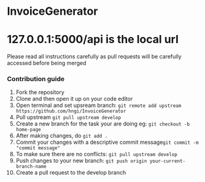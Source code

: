 # InvoiceGenerator
# 127.0.0.1:5000/api is the local url

Please read all instructions carefully as pull requests will be carefully accessed before being merged

### Contribution guide

1. Fork the repository
2. Clone and then open it up on your code editor
3. Open terminal and set upsream branch: ```git remote add upstream https://github.com/hngi/InvoiceGenerator```
4. Pull upstream ```git pull upstream develop```
5. Create a new branch for the task your are doing eg: ```git checkout -b home-page```
6. After making changes, do ```git add .```
7. Commit your changes with a descriptive commit message```git commit -m "commit message"```
8. To make sure there are no conflicts: ```git pull upstream develop```
9. Push changes to your new branch: ```git push origin your-current-branch-name```
10. Create a pull request to the develop branch
